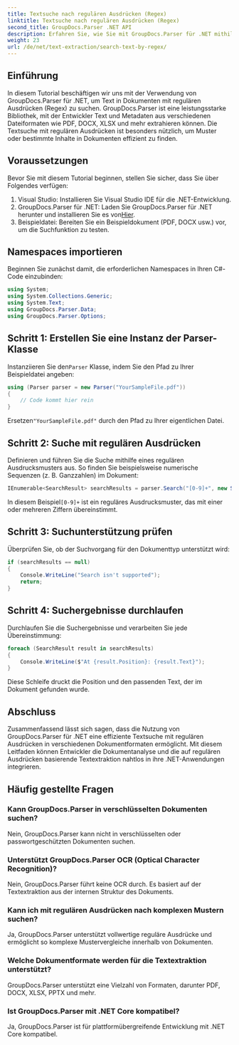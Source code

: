 ```yaml
---
title: Textsuche nach regulären Ausdrücken (Regex)
linktitle: Textsuche nach regulären Ausdrücken (Regex)
second_title: GroupDocs.Parser .NET API
description: Erfahren Sie, wie Sie mit GroupDocs.Parser für .NET mithilfe regulärer Ausdrücke nach Text in Dokumenten suchen. Extrahieren Sie mühelos spezifische Inhalte.
weight: 23
url: /de/net/text-extraction/search-text-by-regex/
---
```

## Einführung
In diesem Tutorial beschäftigen wir uns mit der Verwendung von GroupDocs.Parser für .NET, um Text in Dokumenten mit regulären Ausdrücken (Regex) zu suchen. GroupDocs.Parser ist eine leistungsstarke Bibliothek, mit der Entwickler Text und Metadaten aus verschiedenen Dateiformaten wie PDF, DOCX, XLSX und mehr extrahieren können. Die Textsuche mit regulären Ausdrücken ist besonders nützlich, um Muster oder bestimmte Inhalte in Dokumenten effizient zu finden.
## Voraussetzungen
Bevor Sie mit diesem Tutorial beginnen, stellen Sie sicher, dass Sie über Folgendes verfügen:
1. Visual Studio: Installieren Sie Visual Studio IDE für die .NET-Entwicklung.
2.  GroupDocs.Parser für .NET: Laden Sie GroupDocs.Parser für .NET herunter und installieren Sie es von[Hier](https://releases.groupdocs.com/parser/net/).
3. Beispieldatei: Bereiten Sie ein Beispieldokument (PDF, DOCX usw.) vor, um die Suchfunktion zu testen.

## Namespaces importieren
Beginnen Sie zunächst damit, die erforderlichen Namespaces in Ihren C#-Code einzubinden:
```csharp
using System;
using System.Collections.Generic;
using System.Text;
using GroupDocs.Parser.Data;
using GroupDocs.Parser.Options;
```
## Schritt 1: Erstellen Sie eine Instanz der Parser-Klasse
 Instanziieren Sie den`Parser` Klasse, indem Sie den Pfad zu Ihrer Beispieldatei angeben:
```csharp
using (Parser parser = new Parser("YourSampleFile.pdf"))
{
    // Code kommt hier rein
}
```
 Ersetzen`"YourSampleFile.pdf"` durch den Pfad zu Ihrer eigentlichen Datei.
## Schritt 2: Suche mit regulären Ausdrücken
Definieren und führen Sie die Suche mithilfe eines regulären Ausdrucksmusters aus. So finden Sie beispielsweise numerische Sequenzen (z. B. Ganzzahlen) im Dokument:
```csharp
IEnumerable<SearchResult> searchResults = parser.Search("[0-9]+", new SearchOptions(true, false, true));
```
 In diesem Beispiel`[0-9]+` ist ein reguläres Ausdrucksmuster, das mit einer oder mehreren Ziffern übereinstimmt.
## Schritt 3: Suchunterstützung prüfen
Überprüfen Sie, ob der Suchvorgang für den Dokumenttyp unterstützt wird:
```csharp
if (searchResults == null)
{
    Console.WriteLine("Search isn't supported");
    return;
}
```
## Schritt 4: Suchergebnisse durchlaufen
Durchlaufen Sie die Suchergebnisse und verarbeiten Sie jede Übereinstimmung:
```csharp
foreach (SearchResult result in searchResults)
{
    Console.WriteLine($"At {result.Position}: {result.Text}");
}
```
Diese Schleife druckt die Position und den passenden Text, der im Dokument gefunden wurde.

## Abschluss
Zusammenfassend lässt sich sagen, dass die Nutzung von GroupDocs.Parser für .NET eine effiziente Textsuche mit regulären Ausdrücken in verschiedenen Dokumentformaten ermöglicht. Mit diesem Leitfaden können Entwickler die Dokumentanalyse und die auf regulären Ausdrücken basierende Textextraktion nahtlos in ihre .NET-Anwendungen integrieren.

## Häufig gestellte Fragen
### Kann GroupDocs.Parser in verschlüsselten Dokumenten suchen?
Nein, GroupDocs.Parser kann nicht in verschlüsselten oder passwortgeschützten Dokumenten suchen.
### Unterstützt GroupDocs.Parser OCR (Optical Character Recognition)?
Nein, GroupDocs.Parser führt keine OCR durch. Es basiert auf der Textextraktion aus der internen Struktur des Dokuments.
### Kann ich mit regulären Ausdrücken nach komplexen Mustern suchen?
Ja, GroupDocs.Parser unterstützt vollwertige reguläre Ausdrücke und ermöglicht so komplexe Mustervergleiche innerhalb von Dokumenten.
### Welche Dokumentformate werden für die Textextraktion unterstützt?
GroupDocs.Parser unterstützt eine Vielzahl von Formaten, darunter PDF, DOCX, XLSX, PPTX und mehr.
### Ist GroupDocs.Parser mit .NET Core kompatibel?
Ja, GroupDocs.Parser ist für plattformübergreifende Entwicklung mit .NET Core kompatibel.